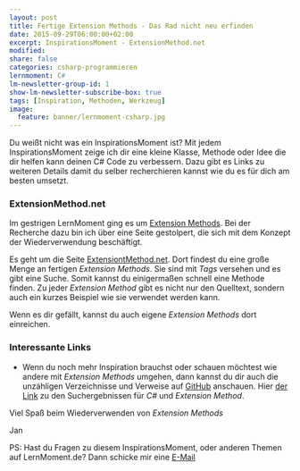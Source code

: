 ```yaml
---
layout: post
title: Fertige Extension Methods - Das Rad nicht neu erfinden
date: 2015-09-29T06:00:00+02:00
excerpt: InspirationsMoment - ExtensionMethod.net
modified:
share: false
categories: csharp-programmieren
lernmoment: C#
lm-newsletter-group-id: 1
show-lm-newsletter-subscribe-box: true
tags: [Inspiration, Methoden, Werkzeug]
image:
  feature: banner/lernmoment-csharp.jpg
---
```



Du weißt nicht was ein InspirationsMoment ist? Mit jedem InspirationsMoment zeige ich dir eine kleine Klasse, Methode oder Idee die dir helfen kann deinen C# Code zu verbessern. Dazu gibt es Links zu weiteren Details damit du selber recherchieren kannst wie du es für dich am besten umsetzt.

### ExtensionMethod.net

Im gestrigen LernMoment ging es um [Extension Methods](/csharp-programmieren/extension-method-in-4-trivialen-schritten-jede-klasse-erweitern/). Bei der Recherche dazu bin ich über eine Seite gestolpert, die sich mit dem Konzept der Wiederverwendung beschäftigt.

Es geht um die Seite [ExtensiontMethod.net](http://www.extensionmethod.net/csharp). Dort findest du eine große Menge an fertigen *Extension Methods*. Sie sind mit *Tags* versehen und es gibt eine Suche. Somit kannst du einigermaßen schnell eine Methode finden. Zu jeder *Extension Method* gibt es nicht nur den Quelltext, sondern auch ein kurzes Beispiel wie sie verwendet werden kann.

Wenn es dir gefällt, kannst du auch eigene *Extension Methods* dort einreichen.

### Interessante Links 

-	Wenn du noch mehr Inspiration brauchst oder schauen möchtest wie andere mit *Extension Methods* umgehen, dann kannst du dir auch die unzähligen Verzeichnisse und Verweise auf [GitHub](https://github.com/) anschauen. Hier [der Link](https://github.com/search?l=C%23&q=extension+method&type=Repositories&utf8=✓) zu den Suchergebnissen für *C#* und *Extension Method*.

Viel Spaß beim Wiederverwenden von *Extension Methods*

Jan


PS: Hast du Fragen zu diesem InspirationsMoment, oder anderen Themen auf LernMoment.de? Dann schicke mir eine [E-Mail](mailto:jan@lernmoment.de)

